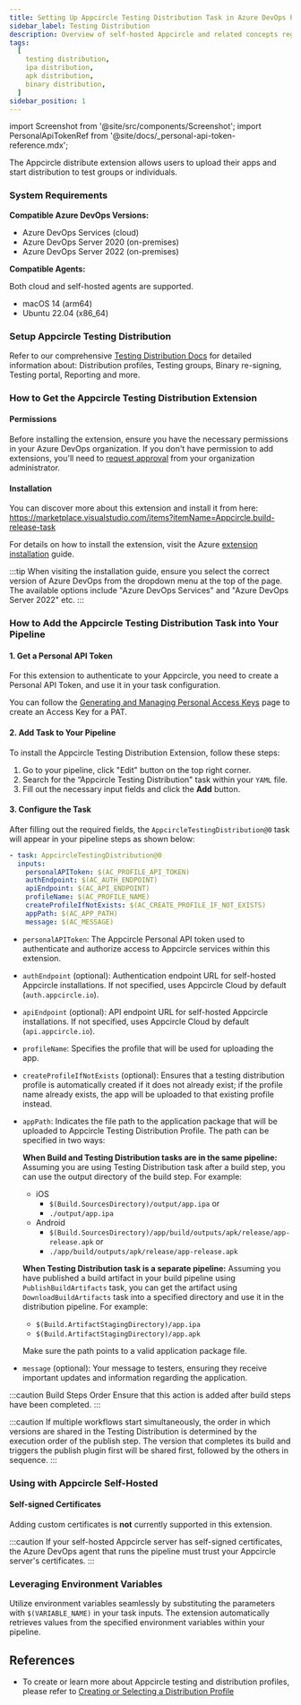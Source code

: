 ```yaml
---
title: Setting Up Appcircle Testing Distribution Task in Azure DevOps Pipeline
sidebar_label: Testing Distribution
description: Overview of self-hosted Appcircle and related concepts regarding testing distribution
tags:
  [
    testing distribution,
    ipa distribution,
    apk distribution,
    binary distribution,
  ]
sidebar_position: 1
---
```


import Screenshot from '@site/src/components/Screenshot';
import PersonalApiTokenRef from '@site/docs/\_personal-api-token-reference.mdx';

<!-- ATTENTION: Documentation at README of this extension's repository
has table of contents that references to the titles in this document. -->

The Appcircle distribute extension allows users to upload their apps and start distribution to test groups or individuals.

### System Requirements

**Compatible Azure DevOps Versions:**

- Azure DevOps Services (cloud)
- Azure DevOps Server 2020 (on-premises)
- Azure DevOps Server 2022 (on-premises)

**Compatible Agents:**

Both cloud and self-hosted agents are supported.

- macOS 14 (arm64)
- Ubuntu 22.04 (x86_64)

### Setup Appcircle Testing Distribution

Refer to our comprehensive [Testing Distribution Docs](/testing-distribution) for detailed information about: Distribution profiles, Testing groups, Binary re-signing, Testing portal, Reporting and more.

### How to Get the Appcircle Testing Distribution Extension

#### Permissions

Before installing the extension, ensure you have the necessary permissions in your Azure DevOps organization. If you don't have permission to add extensions, you'll need to [request approval](https://learn.microsoft.com/en-us/azure/devops/marketplace/request-extensions) from your organization administrator.

#### Installation

You can discover more about this extension and install it from here:
https://marketplace.visualstudio.com/items?itemName=Appcircle.build-release-task

For details on how to install the extension, visit the Azure [extension installation](https://learn.microsoft.com/en-us/azure/devops/marketplace/install-extension) guide.

:::tip
When visiting the installation guide, ensure you select the correct version of Azure DevOps from the dropdown menu at the top of the page. The available options include "Azure DevOps Services" and "Azure DevOps Server 2022" etc.
:::

### How to Add the Appcircle Testing Distribution Task into Your Pipeline

#### 1. Get a Personal API Token

For this extension to authenticate to your Appcircle, you need to create a Personal API Token, and use it in your task configuration.

You can follow the [Generating and Managing Personal Access Keys](/account-and-organization/my-organization/security/personal-access-key) page to create an Access Key for a PAT.

#### 2. Add Task to Your Pipeline

To install the Appcircle Testing Distribution Extension, follow these steps:

1. Go to your pipeline, click "Edit" button on the top right corner.
   <Screenshot url='https://cdn.appcircle.io/docs/assets/testing-distribution-azure-pipeline-edit.png' />
2. Search for the “Appcircle Testing Distribution" task within your `YAML` file.
   <Screenshot url='https://cdn.appcircle.io/docs/assets/SP-242_azure_testing_distribution.png' />
3. Fill out the necessary input fields and click the **Add** button.
   <Screenshot url='https://cdn.appcircle.io/docs/assets/SP-242_azure_testing_distribution_task_detail.png' />

#### 3. Configure the Task

After filling out the required fields, the `AppcircleTestingDistribution@0` task will appear in your pipeline steps as shown below:

```yaml
- task: AppcircleTestingDistribution@0
  inputs:
    personalAPIToken: $(AC_PROFILE_API_TOKEN)
    authEndpoint: $(AC_AUTH_ENDPOINT)
    apiEndpoint: $(AC_API_ENDPOINT)
    profileName: $(AC_PROFILE_NAME)
    createProfileIfNotExists: $(AC_CREATE_PROFILE_IF_NOT_EXISTS)
    appPath: $(AC_APP_PATH)
    message: $(AC_MESSAGE)
```

- `personalAPIToken`: The Appcircle Personal API token used to authenticate and authorize access to Appcircle services within this extension.
- `authEndpoint` (optional): Authentication endpoint URL for self-hosted Appcircle installations. If not specified, uses Appcircle Cloud by default (`auth.appcircle.io`).
- `apiEndpoint` (optional): API endpoint URL for self-hosted Appcircle installations. If not specified, uses Appcircle Cloud by default (`api.appcircle.io`).
- `profileName`: Specifies the profile that will be used for uploading the app.
- `createProfileIfNotExists` (optional): Ensures that a testing distribution profile is automatically created if it does not already exist; if the profile name already exists, the app will be uploaded to that existing profile instead.
- `appPath`: Indicates the file path to the application package that will be uploaded to Appcircle Testing Distribution Profile. The path can be specified in two ways:

  **When Build and Testing Distribution tasks are in the same pipeline:**
  Assuming you are using Testing Distribution task after a build step, you can use the output directory of the build step. For example:
  - iOS
    - `$(Build.SourcesDirectory)/output/app.ipa` or
    - `./output/app.ipa`
  - Android
    - `$(Build.SourcesDirectory)/app/build/outputs/apk/release/app-release.apk` or
    - `./app/build/outputs/apk/release/app-release.apk`
  
  **When Testing Distribution task is a separate pipeline:**
  Assuming you have published a build artifact in your build pipeline using `PublishBuildArtifacts` task, you can get the artifact using `DownloadBuildArtifacts` task into a specified directory and use it in the distribution pipeline. For example:
  - `$(Build.ArtifactStagingDirectory)/app.ipa`
  - `$(Build.ArtifactStagingDirectory)/app.apk`
  
  Make sure the path points to a valid application package file.

- `message` (optional): Your message to testers, ensuring they receive important updates and information regarding the application.

:::caution Build Steps Order
Ensure that this action is added after build steps have been completed.
:::

:::caution
If multiple workflows start simultaneously, the order in which versions are shared in the Testing Distribution is determined by the execution order of the publish step. The version that completes its build and triggers the publish plugin first will be shared first, followed by the others in sequence.
:::

### Using with Appcircle Self-Hosted

#### Self-signed Certificates

Adding custom certificates is **not** currently supported in this extension.

:::caution
If your self-hosted Appcircle server has self-signed certificates, the Azure DevOps agent that runs the pipeline must trust your Appcircle server's certificates.
:::

### Leveraging Environment Variables

Utilize environment variables seamlessly by substituting the parameters with `$(VARIABLE_NAME)` in your task inputs. The extension automatically retrieves values from the specified environment variables within your pipeline.

## References

<PersonalApiTokenRef />

- To create or learn more about Appcircle testing and distribution profiles, please refer to [Creating or Selecting a Distribution Profile](/testing-distribution/create-or-select-a-distribution-profile)
